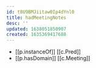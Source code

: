 ```yaml
---
id: t8U9BMJiitaw0Ip4dYnl0
title: hadMeetingNotes
desc: ''
updated: 1638051850907
created: 1635369417688
---
```




- [[p.instanceOf]] [[c.Pred]]
- [[p.hasDomain]] [[c.Meeting]]
